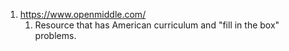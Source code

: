 1. https://www.openmiddle.com/
	1. Resource that has American curriculum and "fill in the box" problems.